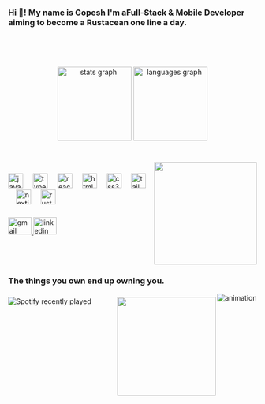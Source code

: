 <h3 align="left">Hi 👋! My name is Gopesh I'm aFull-Stack & Mobile Developer aiming to become a Rustacean one line a day.</h3>

###

<br clear="both">

<div align="center">
</div>

###

<br clear="both">

<div align="center">
  <img src="https://github-readme-stats.vercel.app/api?username=GopeshGoswami&hide_title=false&hide_rank=false&show_icons=true&include_all_commits=true&count_private=true&disable_animations=false&theme=aura&locale=en&hide_border=false&order=1" height="150" alt="stats graph"  />
  <img src="https://github-readme-stats.vercel.app/api/top-langs?username=GopeshGoswami&locale=en&hide_title=false&layout=compact&card_width=320&langs_count=5&theme=aura&hide_border=false&order=2" height="150" alt="languages graph"  />
</div>

###

<br clear="both">

<img align="right" height="208" src="https://rustacean-principles.netlify.app/image/dancing-ferris.gif"  />

###

<div align="left">
  <img src="https://cdn.jsdelivr.net/gh/devicons/devicon/icons/javascript/javascript-original.svg" height="30" alt="javascript logo"  />
  <img width="12" />
  <img src="https://cdn.jsdelivr.net/gh/devicons/devicon/icons/typescript/typescript-original.svg" height="30" alt="typescript logo"  />
  <img width="12" />
  <img src="https://cdn.jsdelivr.net/gh/devicons/devicon/icons/react/react-original.svg" height="30" alt="react logo"  />
  <img width="12" />
  <img src="https://cdn.jsdelivr.net/gh/devicons/devicon/icons/html5/html5-original.svg" height="30" alt="html5 logo"  />
  <img width="12" />
  <img src="https://cdn.jsdelivr.net/gh/devicons/devicon/icons/css3/css3-original.svg" height="30" alt="css3 logo"  />
  <img width="12" />
  <img src="https://skillicons.dev/icons?i=tailwind" height="30" alt="tailwindcss logo"  />
  <img width="12" />
  <img src="https://skillicons.dev/icons?i=nextjs" height="30" alt="nextjs logo"  />
  <img width="12" />
  <img src="https://skillicons.dev/icons?i=rust" height="30" alt="rust logo"  />
</div>

###

<div align="left">
  <a href="ggopesh45@gmail.com" target="_blank">
    <img src="https://raw.githubusercontent.com/maurodesouza/profile-readme-generator/master/src/assets/icons/social/gmail/default.svg" width="47" height="35" alt="gmail logo"  />
  </a>
  <a href="https://www.linkedin.com/in/gopeshgoswami/" target="_blank">
    <img src="https://raw.githubusercontent.com/maurodesouza/profile-readme-generator/master/src/assets/icons/social/linkedin/default.svg" width="47" height="35" alt="linkedin logo"  />
  </a>
</div>

###

<br clear="both">

<h3 align="left">The things you own end up owning you.</h3>
<img align="right" src="https://i.giphy.com/RCSUqPv9w9Iek.webp" alt=" animation" />

###

<div align="left">
  <a href="https://open.spotify.com/user/pqufzqiytexmxxi3zujpqonut" align="left">
    <img src="https://spotify-recently-played-readme.vercel.app/api?user=pqufzqiytexmxxi3zujpqonut&count=8&unique=true" alt="Spotify recently played"  align="left"/>
  </a>
</div>

###

<img align="right" height="200" src="https://i.imgflip.com/65efzo.gif"  />

###

<br clear="both">

###
